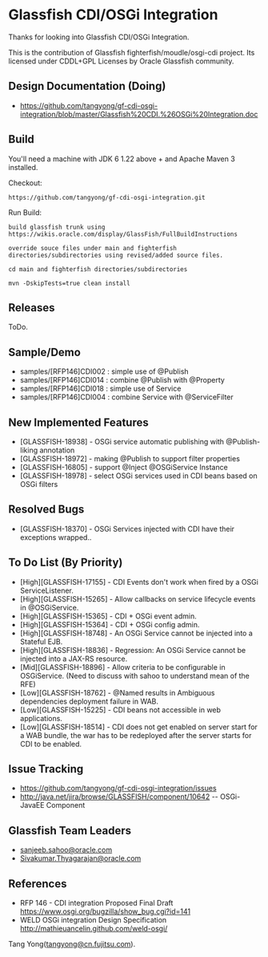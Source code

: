 Glassfish CDI/OSGi Integration
==========================

Thanks for looking into Glassfish CDI/OSGi Integration. 

This is the contribution of Glassfish fighterfish/moudle/osgi-cdi project.
Its licensed under CDDL+GPL Licenses by Oracle Glassfish community.

## Design Documentation (Doing)

* <https://github.com/tangyong/gf-cdi-osgi-integration/blob/master/Glassfish%20CDI.%26OSGi%20Integration.doc>

## Build

You'll need a machine with JDK 6 1.22 above + and Apache Maven 3 installed.

Checkout:

    https://github.com/tangyong/gf-cdi-osgi-integration.git

Run Build:

    build glassfish trunk using https://wikis.oracle.com/display/GlassFish/FullBuildInstructions
    
    override souce files under main and fighterfish directories/subdirectories using revised/added source files.
    
    cd main and fighterfish directories/subdirectories
    
    mvn -DskipTests=true clean install

## Releases

ToDo.

## Sample/Demo

* samples/[RFP146]CDI002 : simple use of @Publish
* samples/[RFP146]CDI014 : combine @Publish with @Property
* samples/[RFP146]CDI018 : simple use of Service<T> 
* samples/[RFP146]CDI004 : combine Service<T> with @ServiceFilter

## New Implemented Features

* [GLASSFISH-18938] - OSGi service automatic publishing with @Publish-liking annotation
* [GLASSFISH-18972] - making @Publish to support filter properties
* [GLASSFISH-16805] - support @Inject @OSGiService Instance<T>
* [GLASSFISH-18978] - select OSGi services used in CDI beans based on OSGi filters

## Resolved Bugs

* [GLASSFISH-18370] - OSGi Services injected with CDI have their exceptions wrapped..

## To Do List (By Priority)

* [High][GLASSFISH-17155] - CDI Events don't work when fired by a OSGi ServiceListener.
* [High][GLASSFISH-15265] - Allow callbacks on service lifecycle events in @OSGiService.
* [High][GLASSFISH-15365] - CDI + OSGi event admin.
* [High][GLASSFISH-15364] - CDI + OSGi config admin.
* [High][GLASSFISH-18748] - An OSGi Service cannot be injected into a Stateful EJB.
* [High][GLASSFISH-18836] - Regression: An OSGi Service cannot be injected into a JAX-RS resource.
* [Mid][GLASSFISH-18896] - Allow criteria to be configurable in OSGiService. (Need to discuss with sahoo to understand mean of the RFE)
* [Low][GLASSFISH-18762] - @Named results in Ambiguous dependencies deployment failure in WAB.
* [Low][GLASSFISH-15225] - CDI beans not accessible in web applications.
* [Low][GLASSFISH-18514] - CDI does not get enabled on server start for a WAB bundle, the war has to be redeployed after the server starts for CDI to be enabled.

## Issue Tracking

* <https://github.com/tangyong/gf-cdi-osgi-integration/issues>
* <http://java.net/jira/browse/GLASSFISH/component/10642> -- OSGi-JavaEE Component

## Glassfish Team Leaders

* <sanjeeb.sahoo@oracle.com>
* <Sivakumar.Thyagarajan@oracle.com>

## References

* RFP 146 - CDI integration Proposed Final Draft <https://www.osgi.org/bugzilla/show_bug.cgi?id=141>
* WELD OSGi integration Design Specification <http://mathieuancelin.github.com/weld-osgi/>

Tang Yong(tangyong@cn.fujitsu.com).
